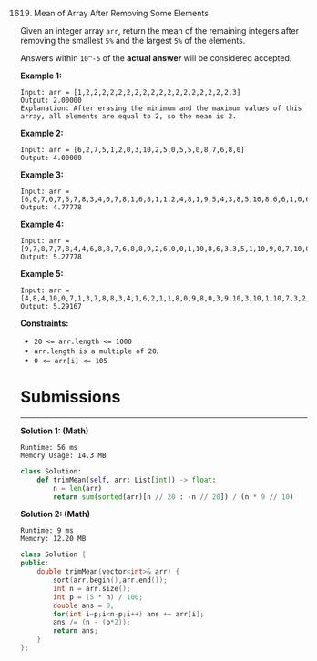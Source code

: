 1619. Mean of Array After Removing Some Elements

Given an integer array `arr`, return the mean of the remaining integers after removing the smallest `5%` and the largest `5%` of the elements.

Answers within `10^-5` of the **actual answer** will be considered accepted.

 

**Example 1:**
```
Input: arr = [1,2,2,2,2,2,2,2,2,2,2,2,2,2,2,2,2,2,2,3]
Output: 2.00000
Explanation: After erasing the minimum and the maximum values of this array, all elements are equal to 2, so the mean is 2.
```

**Example 2:**
```
Input: arr = [6,2,7,5,1,2,0,3,10,2,5,0,5,5,0,8,7,6,8,0]
Output: 4.00000
```

**Example 3:**
```
Input: arr = [6,0,7,0,7,5,7,8,3,4,0,7,8,1,6,8,1,1,2,4,8,1,9,5,4,3,8,5,10,8,6,6,1,0,6,10,8,2,3,4]
Output: 4.77778
```

**Example 4:**
```
Input: arr = [9,7,8,7,7,8,4,4,6,8,8,7,6,8,8,9,2,6,0,0,1,10,8,6,3,3,5,1,10,9,0,7,10,0,10,4,1,10,6,9,3,6,0,0,2,7,0,6,7,2,9,7,7,3,0,1,6,1,10,3]
Output: 5.27778
```

**Example 5:**
```
Input: arr = [4,8,4,10,0,7,1,3,7,8,8,3,4,1,6,2,1,1,8,0,9,8,0,3,9,10,3,10,1,10,7,3,2,1,4,9,10,7,6,4,0,8,5,1,2,1,6,2,5,0,7,10,9,10,3,7,10,5,8,5,7,6,7,6,10,9,5,10,5,5,7,2,10,7,7,8,2,0,1,1]
Output: 5.29167
```

**Constraints:**

* `20 <= arr.length <= 1000`
* `arr.length is a multiple of 20`.
* `0 <= arr[i] <= 105`

# Submissions
---
**Solution 1: (Math)**
```
Runtime: 56 ms
Memory Usage: 14.3 MB
```
```python
class Solution:
    def trimMean(self, arr: List[int]) -> float:
        n = len(arr)
        return sum(sorted(arr)[n // 20 : -n // 20]) / (n * 9 // 10)
```

**Solution 2: (Math)**
```
Runtime: 9 ms
Memory: 12.20 MB
```
```c++
class Solution {
public:
    double trimMean(vector<int>& arr) {
        sort(arr.begin(),arr.end());
        int n = arr.size();
        int p = (5 * n) / 100;
        double ans = 0;
        for(int i=p;i<n-p;i++) ans += arr[i];
        ans /= (n - (p*2));
        return ans;
    }
};
```
